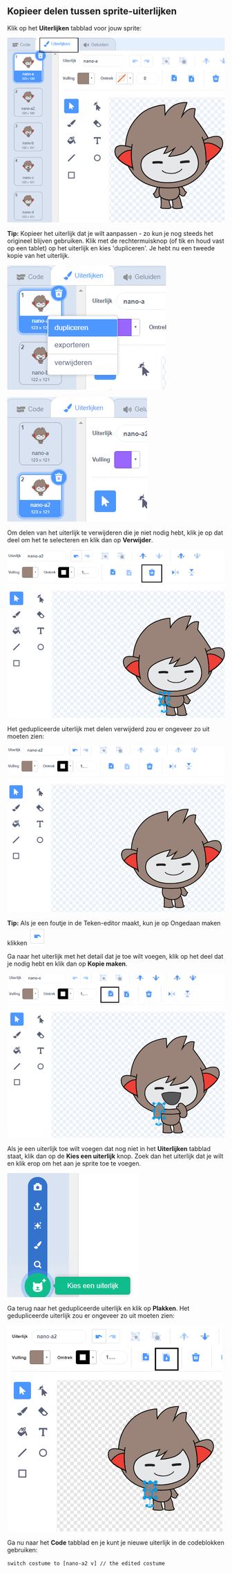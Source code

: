 ## Kopieer delen tussen sprite-uiterlijken

Klik op het **Uiterlijken** tabblad voor jouw sprite:

![Beschikbare uiterlijken voor de Nano sprite](images/nano-costumes.png)

**Tip:** Kopieer het uiterlijk dat je wilt aanpassen - zo kun je nog steeds het origineel blijven gebruiken. Klik met de rechtermuisknop (of tik en houd vast op een tablet) op het uiterlijk en kies 'dupliceren'. Je hebt nu een tweede kopie van het uiterlijk.

![Het menu om uiterlijken te dupliceren](images/nano-duplicate-costume.png)

![Plaats van het gedupliceerde uiterlijk](images/nano-a2-costume.png)

Om delen van het uiterlijk te verwijderen die je niet nodig hebt, klik je op dat deel om het te selecteren en klik dan op **Verwijder**.

![Nano met arm geselecteerd](images/nano-arm-selected.png)

Het gedupliceerde uiterlijk met delen verwijderd zou er ongeveer zo uit moeten zien:

![Nano met arm verwijderd](images/nano-arm-deleted.png)

**Tip:** Als je een foutje in de Teken-editor maakt, kun je op Ongedaan maken klikken ![afbeelding van het ongedaan maken pictogram](images/nano-undo.png)

Ga naar het uiterlijk met het detail dat je toe wilt voegen, klik op het deel dat je nodig hebt en klik dan op **Kopie maken**.

![Nano c met arm geselecteerd](images/nano-c-arm-selected.png)

Als je een uiterlijk toe wilt voegen dat nog niet in het **Uiterlijken** tabblad staat, klik dan op de **Kies een uiterlijk** knop. Zoek dan het uiterlijk dat je wilt en klik erop om het aan je sprite toe te voegen.

![Kies een uiterlijk knop gemarkeerd](images/choose-a-costume.png)

Ga terug naar het gedupliceerde uiterlijk en klik op **Plakken**. Het gedupliceerde uiterlijk zou er ongeveer zo uit moeten zien:

![Nano a2 met nieuwe arm](images/nano-a2-new-arm.png)

Ga nu naar het **Code** tabblad en je kunt je nieuwe uiterlijk in de codeblokken gebruiken:

```blocks3
switch costume to [nano-a2 v] // the edited costume
```
